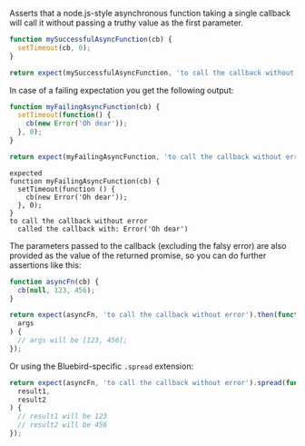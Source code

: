 Asserts that a node.js-style asynchronous function taking a single callback
will call it without passing a truthy value as the first parameter.

<!-- async:true -->
```js
function mySuccessfulAsyncFunction(cb) {
  setTimeout(cb, 0);
}

return expect(mySuccessfulAsyncFunction, 'to call the callback without error');
```

In case of a failing expectation you get the following output:

<!-- async:true -->
```js
function myFailingAsyncFunction(cb) {
  setTimeout(function() {
    cb(new Error('Oh dear'));
  }, 0);
}

return expect(myFailingAsyncFunction, 'to call the callback without error');
```

```output
expected
function myFailingAsyncFunction(cb) {
  setTimeout(function () {
    cb(new Error('Oh dear'));
  }, 0);
}
to call the callback without error
  called the callback with: Error('Oh dear')
```

The parameters passed to the callback (excluding the falsy error) are also
provided as the value of the returned promise, so you can do further
assertions like this:

<!-- async:true -->
```js
function asyncFn(cb) {
  cb(null, 123, 456);
}

return expect(asyncFn, 'to call the callback without error').then(function(
  args
) {
  // args will be [123, 456];
});
```

Or using the Bluebird-specific `.spread` extension:

<!-- async:true -->
```js
return expect(asyncFn, 'to call the callback without error').spread(function(
  result1,
  result2
) {
  // result1 will be 123
  // result2 will be 456
});
```
